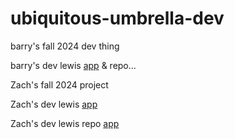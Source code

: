 # ubiquitous-umbrella-dev
barry's fall 2024 dev thing

barry's dev lewis [app](https://ubiquitous-umbrella-dev.onrender.com/read) & repo...

Zach's fall 2024 project

Zach's dev lewis [app](https://ubiquitous-umbrella.onrender.com/read)

Zach's dev lewis repo [app](https://github.com/Almostheaven52/ubiquitous-umbrella)

